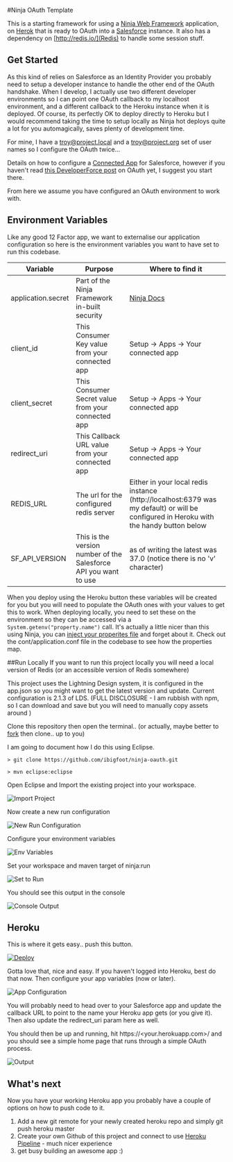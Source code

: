 
#Ninja OAuth Template

This is a starting framework for using a [Ninja Web Framework](http://www.ninjaframework.org/) application, on [Herok](https://www.heroku.com) that is ready to OAuth into a [Salesforce](https://www.salesforce.com) instance. 
It also has a dependency on [http://redis.io/](Redis) to handle some session stuff.  

## Get Started
As this kind of relies on Salesforce as an Identity Provider you probably need to setup a developer instance to handle the other end of the OAuth handshake. When I develop, I actually use two different developer environments so I can point one OAuth callback to my localhost environment, and a different callback to the Heroku instance when it is deployed. Of course, its perfectly OK to deploy directly to Heroku but I would recommend taking the time to setup locally as Ninja hot deploys quite a lot for you automagically, saves plenty of development time. 

For mine, I have a troy@project.local and a troy@project.org set of user names so I configure the OAuth twice... 

Details on how to configure a [Connected App](https://help.salesforce.com/HTViewHelpDoc?id=connected_app_create.htm) for Salesforce, however if you haven't read [this DeveloperForce post](https://developer.salesforce.com/page/Digging_Deeper_into_OAuth_2.0_on_Force.com) on OAuth yet, I suggest you start there.  

From here we assume you have configured an OAuth environment to work with.

## Environment Variables
Like any good 12 Factor app, we want to externalise our application configuration so here is the environment variables you want to have set to run this codebase. 

| Variable | Purpose | Where to find it |
| -------- | ------- | ---------------- |
| application.secret | Part of the Ninja Framework in-built security | [Ninja Docs](http://www.ninjaframework.org/documentation/security/getting_started.html) |
| client_id | This Consumer Key value from your connected app | Setup -> Apps -> Your connected app |
| client_secret | This Consumer Secret value from your connected app | Setup -> Apps -> Your connected app |
| redirect_uri | This Callback URL value from your connected app | Setup -> Apps -> Your connected app | 
| REDIS_URL | The url for the configured redis server | Either in your local redis instance (http://localhost:6379 was my default) or will be configured in Heroku with the handy button below |
| SF_API_VERSION | This is the version number of the Salesforce API you want to use | as of writing the latest was 37.0 (notice there is no 'v' character) |

When you deploy using the Heroku button these variables will be created for you but you will need to populate the OAuth ones with your values to get this to work. 
When deploying locally, you need to set these on the environment so they can be accessed via a `System.getenv("property.name")` call. It's actually a little nicer than this using Ninja, you can [inject your properites file](http://www.ninjaframework.org/documentation/configuration_and_modes.html) and forget about it. Check out the cont/application.conf file in the codebase to see how the properties map.  

##Run Locally
If you want to run this project locally you will need a local version of Redis (or an accessible version of Redis somewhere)

This project uses the Lightning Design system, it is configured in the app.json so you might want to get the latest version and update. 
Current configuration is 2.1.3 of LDS. 
(FULL DISCLOSURE - I am rubbish with npm, so I can download and save but you will need to manually copy assets around )

Clone this repository then open the terminal.. (or actually, maybe better to [fork](https://help.github.com/articles/fork-a-repo/) then clone.. up to you)

I am going to document how I do this using Eclipse. 

```
> git clone https://github.com/ibigfoot/ninja-oauth.git

> mvn eclipse:eclipse

```
Open Eclipse and Import the existing project into your workspace.

![Import Project](/readme-images/importProject.png "Import Project")

Now create a new run configuration

![New Run Configuration](/readme-images/newRunConfiguration.png "New Remote Config")

Configure your environment variables

![Env Variables](/readme-images/configEnvVariables.png "Configure Environment")

Set your workspace and maven target of ninja:run 

![Set to Run](/readme-images/configNinjaRun.png "Set ninja:run")

You should see this output in the console

![Console Output](/readme-images/outputRunning.png "Expected Output")

## Heroku

This is where it gets easy.. push this button.

[![Deploy](https://www.herokucdn.com/deploy/button.svg)](https://heroku.com/deploy)

Gotta love that, nice and easy. If you haven't logged into Heroku, best do that now.
Then configure your app variables (now or later).

![App Configuration](/readme-images/configEnvVars.png "App Configuration")

You will probably need to head over to your Salesforce app and update the callback URL to point to the name your Heroku app gets (or you give it).
Then also update the redirect_uri param here as well. 

You should then be up and running, hit https://<your.herokuapp.com>/ and you should see a simple home page that runs through a simple OAuth process. 

![Output](/readme-images/output.png "It works!")

## What's next
Now you have your working Heroku app you probably have a couple of options on how to push code to it. 
1) Add a new git remote for your newly created heroku repo and simply git push heroku master
2) Create your own Github of this project and connect to use [Heroku Pipeline](https://devcenter.heroku.com/articles/pipelines) - much nicer experience 
3) get busy building an awesome app :) 



